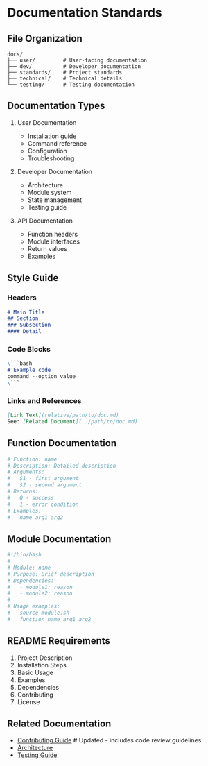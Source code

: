 # Documentation Standards

## File Organization

```
docs/
├── user/         # User-facing documentation
├── dev/          # Developer documentation
├── standards/    # Project standards
├── technical/    # Technical details
└── testing/      # Testing documentation
```

## Documentation Types

1. User Documentation
   - Installation guide
   - Command reference
   - Configuration
   - Troubleshooting

2. Developer Documentation
   - Architecture
   - Module system
   - State management
   - Testing guide

3. API Documentation
   - Function headers
   - Module interfaces
   - Return values
   - Examples

## Style Guide

### Headers

```markdown
# Main Title
## Section
### Subsection
#### Detail
```

### Code Blocks

```markdown
\```bash
# Example code
command --option value
\```
```

### Links and References

```markdown
[Link Text](relative/path/to/doc.md)
See: [Related Document](../path/to/doc.md)
```

## Function Documentation

```bash
# Function: name
# Description: Detailed description
# Arguments:
#   $1 - first argument
#   $2 - second argument
# Returns:
#   0 - success
#   1 - error condition
# Examples:
#   name arg1 arg2
```

## Module Documentation

```bash
#!/bin/bash
#
# Module: name
# Purpose: Brief description
# Dependencies:
#   - module1: reason
#   - module2: reason
#
# Usage examples:
#   source module.sh
#   function_name arg1 arg2
```

## README Requirements

1. Project Description
2. Installation Steps
3. Basic Usage
4. Examples
5. Dependencies
6. Contributing
7. License

## Related Documentation

- [Contributing Guide](../dev/contributing.md)  # Updated - includes code review guidelines
- [Architecture](../dev/architecture.md)
- [Testing Guide](../testing/README.md)
